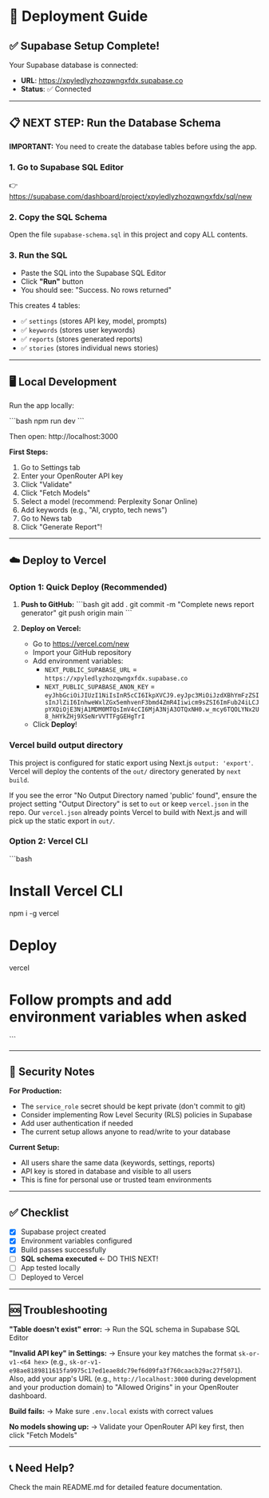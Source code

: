 # 🚀 Deployment Guide

## ✅ Supabase Setup Complete!

Your Supabase database is connected:
- **URL**: https://xpyledlyzhozqwngxfdx.supabase.co
- **Status**: ✅ Connected

---

## 📋 NEXT STEP: Run the Database Schema

**IMPORTANT:** You need to create the database tables before using the app.

### 1. Go to Supabase SQL Editor
👉 https://supabase.com/dashboard/project/xpyledlyzhozqwngxfdx/sql/new

### 2. Copy the SQL Schema
Open the file `supabase-schema.sql` in this project and copy ALL contents.

### 3. Run the SQL
- Paste the SQL into the Supabase SQL Editor
- Click **"Run"** button
- You should see: "Success. No rows returned"

This creates 4 tables:
- ✅ `settings` (stores API key, model, prompts)
- ✅ `keywords` (stores user keywords)
- ✅ `reports` (stores generated reports)
- ✅ `stories` (stores individual news stories)

---

## 🖥️ Local Development

Run the app locally:

\`\`\`bash
npm run dev
\`\`\`

Then open: http://localhost:3000

**First Steps:**
1. Go to Settings tab
2. Enter your OpenRouter API key
3. Click "Validate"
4. Click "Fetch Models"
5. Select a model (recommend: Perplexity Sonar Online)
6. Add keywords (e.g., "AI, crypto, tech news")
7. Go to News tab
8. Click "Generate Report"!

---

## ☁️ Deploy to Vercel

### Option 1: Quick Deploy (Recommended)

1. **Push to GitHub:**
   \`\`\`bash
   git add .
   git commit -m "Complete news report generator"
   git push origin main
   \`\`\`

2. **Deploy on Vercel:**
   - Go to https://vercel.com/new
   - Import your GitHub repository
   - Add environment variables:
     - `NEXT_PUBLIC_SUPABASE_URL` = `https://xpyledlyzhozqwngxfdx.supabase.co`
     - `NEXT_PUBLIC_SUPABASE_ANON_KEY` = `eyJhbGciOiJIUzI1NiIsInR5cCI6IkpXVCJ9.eyJpc3MiOiJzdXBhYmFzZSIsInJlZiI6InhweWxlZGx5emhvenF3bmd4ZmR4Iiwicm9sZSI6ImFub24iLCJpYXQiOjE3NjA1MDM0MTQsImV4cCI6MjA3NjA3OTQxNH0.w_mcy6TQOLYNx2U8_hHYkZHj9XSeNrVVTTFgGEHgTrI`
   - Click **Deploy**!

### Vercel build output directory

This project is configured for static export using Next.js `output: 'export'`. Vercel will deploy the contents of the `out/` directory generated by `next build`.

If you see the error "No Output Directory named 'public' found", ensure the project setting "Output Directory" is set to `out` or keep `vercel.json` in the repo. Our `vercel.json` already points Vercel to build with Next.js and will pick up the static export in `out/`.

### Option 2: Vercel CLI

\`\`\`bash
# Install Vercel CLI
npm i -g vercel

# Deploy
vercel

# Follow prompts and add environment variables when asked
\`\`\`

---

## 🔐 Security Notes

**For Production:**
- The `service_role` secret should be kept private (don't commit to git)
- Consider implementing Row Level Security (RLS) policies in Supabase
- Add user authentication if needed
- The current setup allows anyone to read/write to your database

**Current Setup:**
- All users share the same data (keywords, settings, reports)
- API key is stored in database and visible to all users
- This is fine for personal use or trusted team environments

---

## ✅ Checklist

- [x] Supabase project created
- [x] Environment variables configured
- [x] Build passes successfully
- [ ] **SQL schema executed** ← DO THIS NEXT!
- [ ] App tested locally
- [ ] Deployed to Vercel

---

## 🆘 Troubleshooting

**"Table doesn't exist" error:**
→ Run the SQL schema in Supabase SQL Editor

**"Invalid API key" in Settings:**
→ Ensure your key matches the format `sk-or-v1-<64 hex>` (e.g., `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`). Also, add your app's URL (e.g., `http://localhost:3000` during development and your production domain) to "Allowed Origins" in your OpenRouter dashboard.

**Build fails:**
→ Make sure `.env.local` exists with correct values

**No models showing up:**
→ Validate your OpenRouter API key first, then click "Fetch Models"

---

## 📞 Need Help?

Check the main README.md for detailed feature documentation.
